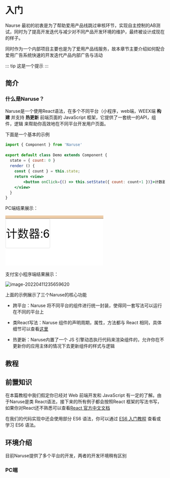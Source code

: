 # 入门

Naurse 最初的初衷是为了帮助爱用产品线跳过审核环节，实现自主控制的AB测试，同时为了提高开发迭代与减少对不同产品开发环境的维护，最终被设计成现在的样子。

同时作为一个内部项目主要也是为了爱用产品线服务，故本章节主要介绍如何配合爱用广告系统快速的开发迭代产品内部广告与活动


::: tip
这是一个提示
:::




## 简介

### 什么是Naruse？

Naruse是一个使用React语法，在多个不同平台（小程序，web端，WEEX端 **构建** 并支持 **热更新** 前端页面的 JavaScript 框架，它提供了一套统一的API，组件，逻辑 来帮助你高效地在不同平台开发用户页面。

下面是一个基本的示例

```jsx
import { Component } from 'Naruse'

export default class Demo extends Component {
  state = { count: 0 }
  render () {
    const { count } = this.state;
    return <view>
    	<button onClick={() => this.setState({ count: count+1 })}>计数器:{count}</button>
    </view>
  }
}
```



PC端结果展示：

![image-20220411235122151](./imgs/简单演示1.png)

支付宝小程序端结果展示：

![image-20220411235659620](/Users/hashiro/develop/naruse-docs/docs/imgs/简单演示2.png)





上面的示例展示了三个Naruse的核心功能

+ 跨平台：Naruse 将不同平台的组件进行统一封装，使得同一套写法可以运行在不同的平台上
+ 类React写法：Naruse 组件的声明周期，属性，方法都与 React 相同，具体细节可以查看[这里](./关于React.md)

+ 热更新：Naruse内置了一个 JS 引擎动态执行代码来渲染组件的，允许你在不更新你的应用主体的情况下去更新组件的样式与逻辑





## 教程



## 前置知识

在本篇教程中我们假定你已经对 Web 前端开发和 JavaScript 有一定的了解。由于Naruse是类 React语法，接下来的所有例子都会按照React 框架的写法书写，如果你对React还不熟悉可以查看[React 官方中文文档](https://zh-hans.reactjs.org/)

在我们的代码实现中还会使用部分 ES6 语法，你可以通过 [ES6 入门教程](https://es6.ruanyifeng.com/) 查看或学习 ES6 语法。



## 环境介绍

目前Naruse提供了多个平台的开发，两者的开发环境稍有区别

### PC端



